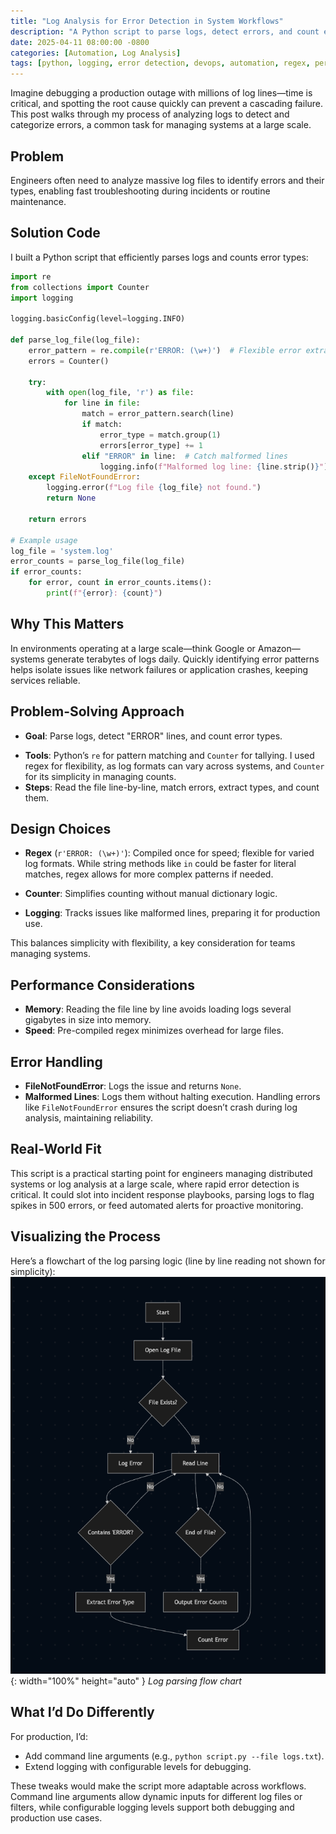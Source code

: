 ```yaml
---
title: "Log Analysis for Error Detection in System Workflows"
description: "A Python script to parse logs, detect errors, and count error types, optimized for large log files."
date: 2025-04-11 08:00:00 -0800
categories: [Automation, Log Analysis]
tags: [python, logging, error detection, devops, automation, regex, performance, scripting]
---
```


Imagine debugging a production outage with millions of log lines—time is critical, and spotting the root cause quickly can prevent a cascading failure. This post walks through my process of analyzing logs to detect and categorize errors, a common task for managing systems at a large scale.

## Problem
Engineers often need to analyze massive log files to identify errors and their types, enabling fast troubleshooting during incidents or routine maintenance.

## Solution Code
I built a Python script that efficiently parses logs and counts error types:

```python
import re
from collections import Counter
import logging

logging.basicConfig(level=logging.INFO)

def parse_log_file(log_file):
    error_pattern = re.compile(r'ERROR: (\w+)')  # Flexible error extraction
    errors = Counter()
    
    try:
        with open(log_file, 'r') as file:
            for line in file:
                match = error_pattern.search(line)
                if match:
                    error_type = match.group(1)
                    errors[error_type] += 1
                elif "ERROR" in line:  # Catch malformed lines
                    logging.info(f"Malformed log line: {line.strip()}")
    except FileNotFoundError:
        logging.error(f"Log file {log_file} not found.")
        return None
    
    return errors

# Example usage
log_file = 'system.log'
error_counts = parse_log_file(log_file)
if error_counts:
    for error, count in error_counts.items():
        print(f"{error}: {count}")
```

## Why This Matters
In environments operating at a large scale—think Google or Amazon—systems generate terabytes of logs daily. Quickly identifying error patterns helps isolate issues like network failures or application crashes, keeping services reliable.

## Problem-Solving Approach
- **Goal**: Parse logs, detect "ERROR" lines, and count error types.
* **Tools**: Python’s `re` for pattern matching and `Counter` for tallying. I used regex for flexibility, as log formats can vary across systems, and `Counter` for its simplicity in managing counts.
* **Steps**: Read the file line-by-line, match errors, extract types, and count them.

## Design Choices
* **Regex** (`r'ERROR: (\w+)'`): Compiled once for speed; flexible for varied log formats. While string methods like `in` could be faster for literal matches, regex allows for more complex patterns if needed.
- **Counter**: Simplifies counting without manual dictionary logic.
* **Logging**: Tracks issues like malformed lines, preparing it for production use.

This balances simplicity with flexibility, a key consideration for teams managing systems.

## Performance Considerations
* **Memory**: Reading the file line by line avoids loading logs several gigabytes in size into memory.
* **Speed**: Pre-compiled regex minimizes overhead for large files.

## Error Handling
* **FileNotFoundError**: Logs the issue and returns `None`.
* **Malformed Lines**: Logs them without halting execution. Handling errors like `FileNotFoundError` ensures the script doesn’t crash during log analysis, maintaining reliability.

## Real-World Fit
This script is a practical starting point for engineers managing distributed systems or log analysis at a large scale, where rapid error detection is critical. It could slot into incident response playbooks, parsing logs to flag spikes in 500 errors, or feed automated alerts for proactive monitoring.

## Visualizing the Process
Here’s a flowchart of the log parsing logic (line by line reading not shown for simplicity):
![Desktop View](/assets/img/posts/202504011/log-parse-flow-chart.png){: width="100%" height="auto" }
_Log parsing flow chart_

## What I’d Do Differently
For production, I’d:
* Add command line arguments (e.g., `python script.py --file logs.txt`).
* Extend logging with configurable levels for debugging.

These tweaks would make the script more adaptable across workflows. Command line arguments allow dynamic inputs for different log files or filters, while configurable logging levels support both debugging and production use cases.